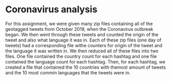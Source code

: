 # Coronavirus analysis
For this assignment, we were given many zip files containing all of the geotagged tweets from October 2019, when the Coronavirus outbreak began. We then went through these tweets and counted the origin of the tweet and also what language it was in. Each of these zip files (one day of tweets) had a corresponding file withe counters for origin of the tweet and the language it was written in. We then reduced all of these files into two files. One file contained the country count for each hashtag and one file contained the language count for each hashtag. Then, for each hashtag, we created a file that contained the 10 countries with themost amount of tweets and the 10 most commin languages that the tweets were in.
